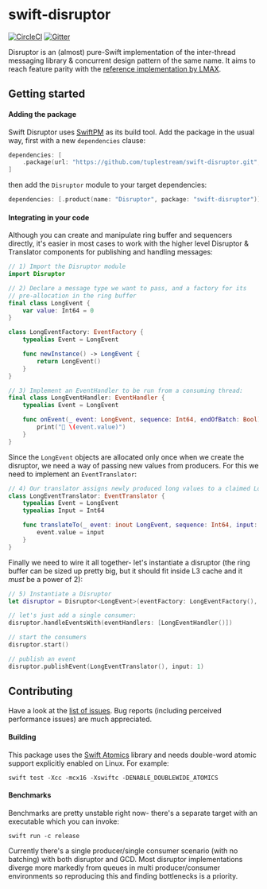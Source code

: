 # swift-disruptor

[![CircleCI](https://img.shields.io/circleci/build/github/tuplestream/swift-disruptor)](https://app.circleci.com/pipelines/github/tuplestream/swift-disruptor)
[![Gitter](https://badges.gitter.im/tuplestream/oss.svg)](https://gitter.im/tuplestream/oss?utm_source=badge&utm_medium=badge&utm_campaign=pr-badge)

Disruptor is an (almost) pure-Swift implementation of the inter-thread messaging library & concurrent design pattern of the same name. It aims to reach feature parity with the [reference implementation by LMAX](https://github.com/LMAX-Exchange/disruptor).

## Getting started

#### Adding the package

Swift Disruptor uses [SwiftPM](https://swift.org/package-manager/) as its build tool. Add the package in the usual way, first with a new `dependencies` clause:

```swift
dependencies: [
    .package(url: "https://github.com/tuplestream/swift-disruptor.git", from: "0.14.0")
]
```
then add the `Disruptor` module to your target dependencies:

```swift
dependencies: [.product(name: "Disruptor", package: "swift-disruptor")]
```

#### Integrating in your code

Although you can create and manipulate ring buffer and sequencers directly, it's easier in most cases to work with the higher level Disruptor & Translator components for publishing and handling messages:

```swift
// 1) Import the Disruptor module
import Disruptor

// 2) Declare a message type we want to pass, and a factory for its
// pre-allocation in the ring buffer
final class LongEvent {
    var value: Int64 = 0
}

class LongEventFactory: EventFactory {
    typealias Event = LongEvent

    func newInstance() -> LongEvent {
        return LongEvent()
    }
}

// 3) Implement an EventHandler to be run from a consuming thread:
final class LongEventHandler: EventHandler {
    typealias Event = LongEvent

    func onEvent(_ event: LongEvent, sequence: Int64, endOfBatch: Bool) {
        print("🚀 \(event.value)")
    }
}
```

Since the `LongEvent` objects are allocated only once when we create the disruptor, we need a way of passing new values from producers. For this we need to implement an `EventTranslator`:

```swift
// 4) Our translator assigns newly produced long values to a claimed LongEvent from the ring buffer
class LongEventTranslator: EventTranslator {
    typealias Event = LongEvent
    typealias Input = Int64

    func translateTo(_ event: inout LongEvent, sequence: Int64, input: Int64) {
        event.value = input
    }
}
```

Finally we need to wire it all together- let's instantiate a disruptor (the ring buffer can be sized up pretty big, but it should fit inside L3 cache and it _must_ be a power of 2):

```swift
// 5) Instantiate a Disruptor
let disruptor = Disruptor<LongEvent>(eventFactory: LongEventFactory(), ringBufferSize: (1 << 16), producerType: .single)

// let's just add a single consumer:
disruptor.handleEventsWith(eventHandlers: [LongEventHandler()])

// start the consumers
disruptor.start()

// publish an event
disruptor.publishEvent(LongEventTranslator(), input: 1)
```

## Contributing

Have a look at the [list of issues](https://github.com/tuplestream/swift-disruptor/issues). Bug reports (including perceived performance issues) are much appreciated.

#### Building

This package uses the [Swift Atomics](https://github.com/apple/swift-atomics) library and needs double-word atomic support explicitly enabled on Linux. For example:

`swift test -Xcc -mcx16 -Xswiftc -DENABLE_DOUBLEWIDE_ATOMICS`

#### Benchmarks

Benchmarks are pretty unstable right now- there's a separate target with an executable which you can invoke:

`swift run -c release`

Currently there's a single producer/single consumer scenario (with no batching) with both disruptor and GCD. Most disruptor implementations diverge more markedly from queues in multi producer/consumer environments so reproducing this and finding bottlenecks is a priority.
